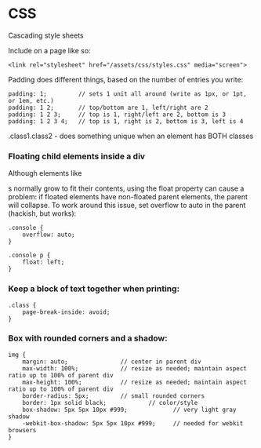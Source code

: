 CSS
========

Cascading style sheets

Include on a page like so:

    <link rel="stylesheet" href="/assets/css/styles.css" media="screen">

Padding does different things, based on the number of entries you write:

    padding: 1;         // sets 1 unit all around (write as 1px, or 1pt, or 1em, etc.)
    padding: 1 2;       // top/bottom are 1, left/right are 2
    padding: 1 2 3;     // top is 1, right/left are 2, bottom is 3
    padding: 1 2 3 4;   // top is 1, right is 2, bottom is 3, left is 4

.class1.class2  - does something unique when an element has BOTH classes


### Floating child elements inside a div

Although elements like <div>s normally grow to fit their contents, using the float property can cause a problem: if floated elements have non-floated parent elements, the parent will collapse. To work around this issue, set overflow to auto in the parent (hackish, but works):

    .console {
        overflow: auto;
    }

    .console p {
        float: left;
    }


### Keep a block of text together when printing:

    .class {
        page-break-inside: avoid;
    }


### Box with rounded corners and a shadow:

    img {
        margin: auto;               // center in parent div
        max-width: 100%;            // resize as needed; maintain aspect ratio up to 100% of parent div
        max-height: 100%;           // resize as needed; maintain aspect ratio up to 100% of parent div
        border-radius: 5px;         // small rounded corners
        border: 1px solid black;            // color/style 
        box-shadow: 5px 5px 10px #999;             // very light gray shadow 
        -webkit-box-shadow: 5px 5px 10px #999;     // needed for webkit browsers
    }
